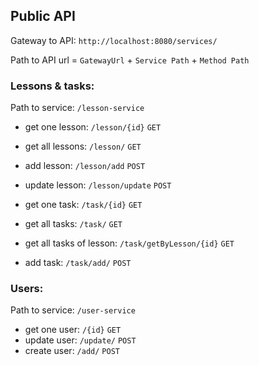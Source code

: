 ## Public API
Gateway to API:
`http://localhost:8080/services/`

Path to API url = `GatewayUrl` + `Service Path` + `Method Path`

### Lessons & tasks:
Path to service: `/lesson-service`

* get one lesson: `/lesson/{id}` `GET`
* get all lessons: `/lesson/` `GET`
* add lesson: `/lesson/add` `POST`
* update lesson: `/lesson/update` `POST`

* get one task: `/task/{id}` `GET`
* get all tasks: `/task/` `GET`
* get all tasks of lesson: `/task/getByLesson/{id}` `GET`
* add task: `/task/add/` `POST`

### Users:
Path to service: `/user-service`

* get one user: `/{id}` `GET`
* update user: `/update/` `POST`
* create user: `/add/` `POST`